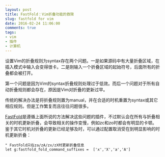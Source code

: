 ```yaml
---
layout: post
title: FastFold：Vim折叠功能的救赎
slug: fastfold for vim
date: 2016-02-24 11:06:00
comments: true
tags:
- vim
- 插件
- 计算机
---
```


设置Vim的折叠规则为syntax存在两个问题。一是如果源码中有大量折叠区域，在插入模式中输入会变得很卡。二是刚输入一个折叠区域的起始符号，后面所有的折叠都会被打开。

第一个问题是因为Vim的syntax折叠规则处理过于低效。而后一个问题对于所有自动折叠规则都会存在，原因是Vim对折叠的更新过早。

传统的解决办法是将折叠规则置为manual，并在合适的时机重置为syntax或其它相应规则。但是工作繁复而且往往问题很多。

[FastFold](https://github.com/Konfekt/FastFold)是遵循上面所说的方法解决这些问题的插件，不过默认会在所有与折叠相关的时机更新折叠，会导致相关的操作变慢，例如zc和zo时都会有明显的卡顿。鉴于其它时机对折叠的更新已经足够及时，可以通过配置取消受在到明显影响的时机更新折叠：

```vim
" FastFold只在za/zA/zx/zX时更新折叠信息
let g:fastfold_fold_command_suffixes =  ['x','X','a','A']
```
